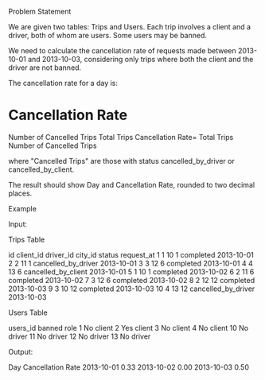 Problem Statement

We are given two tables: Trips and Users. Each trip involves a client and a driver, both of whom are users. Some users may be banned.

We need to calculate the cancellation rate of requests made between 2013-10-01 and 2013-10-03, considering only trips where both the client and the driver are not banned.

The cancellation rate for a day is:

Cancellation Rate
=
Number of Cancelled Trips
Total Trips
Cancellation Rate=
Total Trips
Number of Cancelled Trips
	​


where "Cancelled Trips" are those with status cancelled_by_driver or cancelled_by_client.

The result should show Day and Cancellation Rate, rounded to two decimal places.

Example

Input:

Trips Table

id	client_id	driver_id	city_id	status	request_at
1	1	10	1	completed	2013-10-01
2	2	11	1	cancelled_by_driver	2013-10-01
3	3	12	6	completed	2013-10-01
4	4	13	6	cancelled_by_client	2013-10-01
5	1	10	1	completed	2013-10-02
6	2	11	6	completed	2013-10-02
7	3	12	6	completed	2013-10-02
8	2	12	12	completed	2013-10-03
9	3	10	12	completed	2013-10-03
10	4	13	12	cancelled_by_driver	2013-10-03

Users Table

users_id	banned	role
1	No	client
2	Yes	client
3	No	client
4	No	client
10	No	driver
11	No	driver
12	No	driver
13	No	driver

Output:

Day	Cancellation Rate
2013-10-01	0.33
2013-10-02	0.00
2013-10-03	0.50
